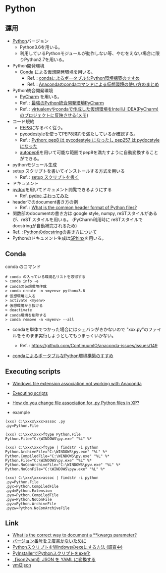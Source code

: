
# Python

## 運用

* [Python](https://www.python.org/)バージョン
  * Python3.6を用いる。
  * 利用しているPythonモジュールが動作しない等、やむをえない場合に限りPython2.7を用いる。
* Python開発環境
  * [Conda](https://conda.io/docs/index.html) による仮想開発環境を用いる。
    * Ref. : [condaによるポータブルなPython環境構築のすすめ](https://qiita.com/yubessy/items/2dd43551aa8308dc7eca)
    * Ref. : [Anacondaのcondaコマンドによる仮想環境の使い方のまとめ](http://minus9d.hatenablog.com/entry/2016/01/29/235916)
* Python統合開発環境
  * [PyCharm](https://www.jetbrains.com/pycharm/) を用いる。
  * Ref. : [最強のPython統合開発環境PyCharm](https://qiita.com/yamionp/items/f88d50da8d6b548fc44c)
  * Ref. : [virtualenvやcondaで作成した仮想環境をIntelliJ IDEA(PyCharm)のプロジェクトに反映させる(メモ)](https://qiita.com/yoppe/items/c1a814986690b5742e31)
* コード規約
  * [PEP8](http://pep8-ja.readthedocs.io/ja/latest/)になるべく従う。
  * [pycodestyle](https://pypi.python.org/pypi/pycodestyle)を使ってPEP8規約を満たしているか確認する。
   * Ref. : [Python: pep8 は pycodestyle になったし pep257 は pydocstyle になった](http://blog.amedama.jp/entry/2017/06/13/222556)
  * [autopep8](https://pypi.python.org/pypi/autopep8)を用いて可能な範囲でpep8を満たすように自動変換することができる。
* pythonモジュール生成
 * setup スクリプトを書いてインストールする方式を用いる
   * Ref. : [setup スクリプトを書く](https://docs.python.jp/3/distutils/setupscript.html)
* ドキュメント
 * [pydoc](https://docs.python.jp/3/library/pydoc.html)を用いてドキュメント閲覧できるようにする
   * Ref. [pydoc さわってみた](http://carumisu.hatenablog.com/entry/2015/10/12/204148)
  * headerでのdocument書き方の例
    * Ref. : [What is the common header format of Python files?
](https://stackoverflow.com/questions/1523427/what-is-the-common-header-format-of-python-files)
  * 関数部のdocumentの書き方は google style, numpy, reSTスタイルがあるが、reST スタイルを用いる。 (PyCharm利用時に reSTスタイルでdocstringが自動補完されるため)
   * Ref. : [Pythonのdocstringの書き方について](http://tsukin.hateblo.jp/entry/2017/09/27/151427)
  * Pythonのドキュメント生成は[SPhinx](http://www.sphinx-doc.org/ja/stable/)を用いる。

## Conda

conda のコマンド

```
# conda の入っている環境名リストを取得する
> conda info -e
# condaの仮想環境作成
> conda create -n <myenv> python=3.6
# 仮想環境に入る
> activate <myenv>
# 仮想環境から抜ける
> deactivate
# conda環境を削除する
> conda remove -n <myenv> --all
```

* condaを単体でつかった場合にはシェバンがきかないので "xxx.py"のファイルをそのまま実行しようとしてもうまっくいかない。
  * Ref. : https://github.com/ContinuumIO/anaconda-issues/issues/149


* [condaによるポータブルなPython環境構築のすすめ](https://qiita.com/yubessy/items/2dd43551aa8308dc7eca)

## Executing scripts

* [Windows file extension association not working with Anaconda](https://github.com/ContinuumIO/anaconda-issues/issues/1748)
* [Executing scripts](https://docs.python.org/2/using/windows.html#executing-scripts)
* [How do you change file association for .py Python files in XP?](https://stackoverflow.com/questions/8196314/how-do-you-change-file-association-for-py-python-files-in-xp)

* example

```
(xxx) C:\xxxx\xxx>assoc .py
.py=Python.File

(xxx) C:\xxx\xxx>ftype Python.File
Python.File="C:\WINDOWS\py.exe" "%L" %*
```

```
(xxx) C:\xxx\xxx>ftype | findstr -i python
Python.ArchiveFile="C:\WINDOWS\py.exe" "%L" %*
Python.CompiledFile="C:\WINDOWS\py.exe" "%L" %*
Python.File="C:\WINDOWS\py.exe" "%L" %*
Python.NoConArchiveFile="C:\WINDOWS\pyw.exe" "%L" %*
Python.NoConFile="C:\WINDOWS\pyw.exe" "%L" %*

(xxx) C:\xxx\xxx>assoc | findstr -i python
.py=Python.File
.pyc=Python.CompiledFile
.pyd=Python.Extension
.pyo=Python.CompiledFile
.pyw=Python.NoConFile
.pyz=Python.ArchiveFile
.pyzw=Python.NoConArchiveFile
```



## Link

* [What is the correct way to document a **kwargs parameter?](https://stackoverflow.com/questions/1137161/what-is-the-correct-way-to-document-a-kwargs-parameter)
* [バージョン番号を２度書かないために](http://methane.hatenablog.jp/entry/20120401/1333260681)
* [PythonスクリプトをWindowsのexeにする方法 (調査中)](http://minus9d.hatenablog.com/entry/2016/06/20/232653)
* [PyInstallerでPythonスクリプトをexe化](http://minus9d.hatenablog.com/entry/2016/07/06/215323)
* [【json2yaml】JSON を YAML に変換する](https://techblog.recochoku.jp/1410)
* [yml2json](https://pypi.python.org/pypi/yml2json/1.1.3)
